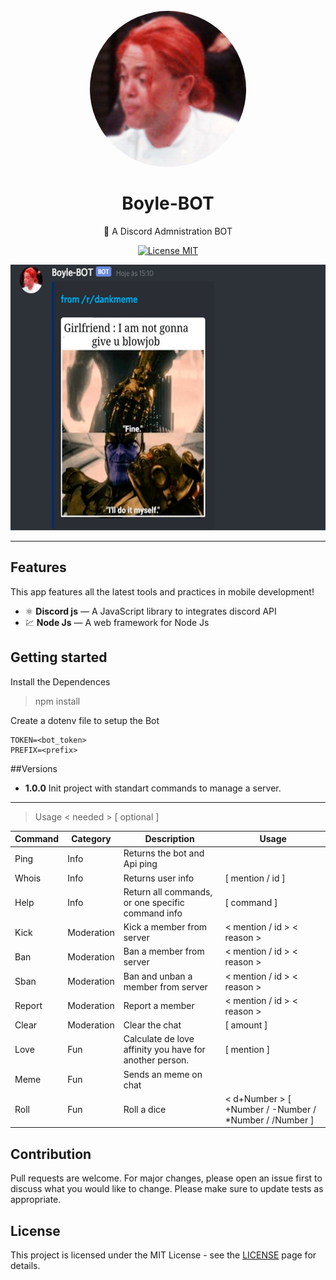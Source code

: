 
<h1 align="center">
<br>
  <img src="assets/Boyle.jpg" alt="Boyle-Bot" width="250" height="250" style="border-radius: 50%">
<br>
<br>
Boyle-BOT
</h1>

<p align="center">🤖 A Discord Admnistration BOT</p>

<p align="center">
  <a href="https://opensource.org/licenses/MIT">
    <img src="https://img.shields.io/badge/License-MIT-blue.svg" alt="License MIT">
  </a>
</p>

<div align="center">
  <img src="assets/mdgif.gif" alt="demo" height="425">
</div>

<hr />

## Features
This app features all the latest tools and practices in mobile development!

- ⚛️ **Discord js** — A JavaScript library to integrates discord API
- 💹 **Node Js** — A web framework for Node Js

## Getting started

Install the Dependences

> npm install

Create a dotenv file to setup the Bot

```
TOKEN=<bot_token>
PREFIX=<prefix>
```

##Versions

- **1.0.0** Init project with standart commands to manage a server.

<hr>

> Usage < needed > [ optional ]

| Command | Category | Description | Usage |
  ------------ | ------------- | ------------- | -----------
  Ping | Info | Returns the bot and Api ping
  Whois  | Info | Returns user info | [ mention / id ]
  Help | Info | Return all commands, or one specific command info | [ command ]
  Kick | Moderation | Kick a member from server | < mention / id > < reason >
  Ban | Moderation | Ban a member from server | < mention / id > < reason >
  Sban | Moderation | Ban and unban a member from server | < mention / id > < reason >
  Report | Moderation | Report a member | < mention / id > < reason >
  Clear | Moderation | Clear the chat | [ amount ]
  Love | Fun | Calculate de love affinity you have for another person. | [ mention ]
  Meme | Fun | Sends an meme on chat | 
  Roll | Fun | Roll a dice | < d+Number > [ +Number / -Number / *Number / /Number ]

## Contribution

Pull requests are welcome. For major changes, please open an issue first to discuss what you would like to change.
Please make sure to update tests as appropriate.

## License

This project is licensed under the MIT License - see the [LICENSE](https://opensource.org/licenses/MIT) page for details.